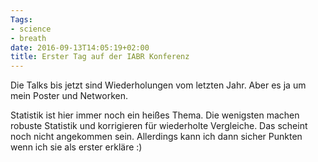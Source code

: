 ```yaml
---
Tags:
- science
- breath
date: 2016-09-13T14:05:19+02:00
title: Erster Tag auf der IABR Konferenz
---
```


Die Talks bis jetzt sind Wiederholungen vom letzten Jahr.  Aber es ja
um mein Poster und Networken.

Statistik ist hier immer noch ein heißes Thema.  Die wenigsten machen
robuste Statistik und korrigieren für wiederholte Vergleiche.  Das
scheint noch nicht angekommen sein.  Allerdings kann ich dann sicher
Punkten wenn ich sie als erster erkläre :)
<!--more-->

